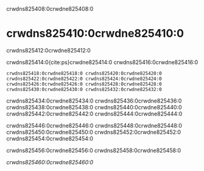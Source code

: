 crwdns825408:0crwdne825408:0
# crwdns825410:0crwdne825410:0

crwdns825412:0crwdne825412:0

crwdns825414:0{cite:ps}crwdne825414:0 crwdns825416:0crwdne825416:0

```{figure} ../figures/decolonising-knowledge.jpg
crwdns825418:0crwdne825418:0 crwdns825420:0crwdne825420:0
crwdns825422:0crwdne825422:0 crwdns825424:0crwdne825424:0 crwdns825426:0crwdne825426:0 crwdns825428:0crwdne825428:0 crwdns825430:0crwdne825430:0 crwdns825432:0crwdne825432:0
```

crwdns825434:0crwdne825434:0 crwdns825436:0crwdne825436:0 crwdns825438:0crwdne825438:0 crwdns825440:0crwdne825440:0 crwdns825442:0crwdne825442:0 crwdns825444:0crwdne825444:0

crwdns825446:0crwdne825446:0 crwdns825448:0crwdne825448:0 crwdns825450:0crwdne825450:0 crwdns825452:0crwdne825452:0 crwdns825454:0crwdne825454:0

crwdns825456:0crwdne825456:0 crwdns825458:0crwdne825458:0

*crwdns825460:0crwdne825460:0*
